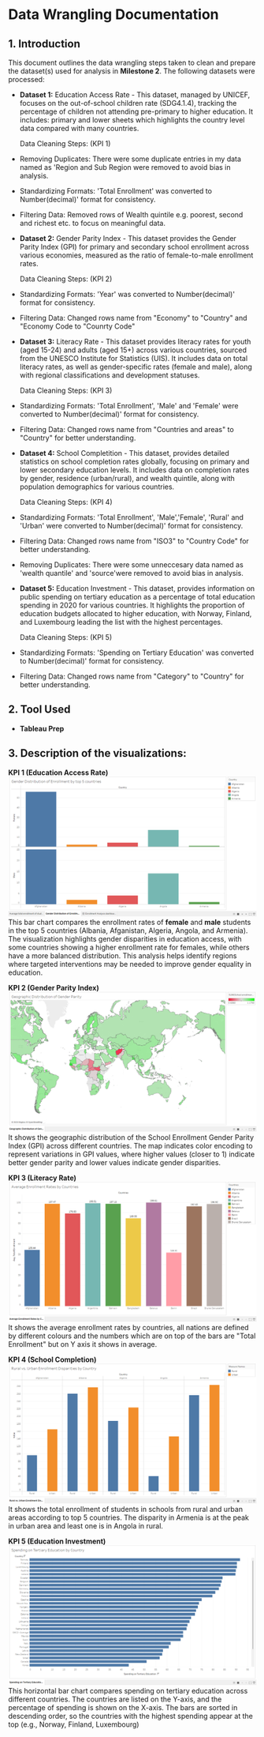 # Data Wrangling Documentation

## 1. Introduction
This document outlines the data wrangling steps taken to clean and prepare the dataset(s) used for analysis in **Milestone 2**. The following datasets were processed:

- **Dataset 1:** Education Access Rate - This dataset, managed by UNICEF, focuses on the out-of-school children rate (SDG4.1.4), tracking the percentage of children not attending pre-primary to higher education. It includes: primary and lower sheets which highlights the country level data compared with many countries.

    Data Cleaning Steps: (KPI 1)
- Removing Duplicates: There were some duplicate entries in my data named as 'Region and Sub Region were removed to avoid bias in analysis.
- Standardizing Formats: 'Total Enrollment' was converted to Number(decimal)' format for consistency.
- Filtering Data: Removed rows of Wealth quintile e.g. poorest, second and richest etc. to focus on meaningful data.

- **Dataset 2:** Gender Parity Index - This dataset provides the Gender Parity Index (GPI) for primary and secondary school enrollment across various economies, measured as the ratio of female-to-male enrollment rates. 

    Data Cleaning Steps: (KPI 2)
- Standardizing Formats: 'Year' was converted to Number(decimal)' format for consistency.
- Filtering Data: Changed rows name from "Economy" to "Country" and "Economy Code to "Counrty Code"

- **Dataset 3:** Literacy Rate - This dataset provides literacy rates for youth (aged 15-24) and adults (aged 15+) across various countries, sourced from the UNESCO Institute for Statistics (UIS). It includes data on total literacy rates, as well as gender-specific rates (female and male), along with regional classifications and development statuses.

    Data Cleaning Steps: (KPI 3)
- Standardizing Formats: 'Total Enrollment', 'Male' and 'Female' were converted to Number(decimal)' format for consistency.
- Filtering Data: Changed rows name from "Countries and areas" to "Country" for better understanding.

- **Dataset 4:** School Completition - This dataset, provides detailed statistics on school completion rates globally, focusing on primary and lower secondary education levels. It includes data on completion rates by gender, residence (urban/rural), and wealth quintile, along with population demographics for various countries.

     Data Cleaning Steps: (KPI 4)
- Standardizing Formats: 'Total Enrollment', 'Male','Female', 'Rural' and 'Urban' were converted to Number(decimal)' format for consistency.
- Filtering Data: Changed rows name from "ISO3" to "Country Code" for better understanding.
- Removing Duplicates: There were some unneccesary data named as 'wealth quantile' and 'source'were removed to avoid bias in analysis.

- **Dataset 5:** Education Investment - This dataset, provides information on public spending on tertiary education as a percentage of total education spending in 2020 for various countries. It highlights the proportion of education budgets allocated to higher education, with Norway, Finland, and Luxembourg leading the list with the highest percentages.

     Data Cleaning Steps: (KPI 5)
- Standardizing Formats: 'Spending on Tertiary Education' was converted to Number(decimal)' format for consistency.
- Filtering Data: Changed rows name from "Category" to "Country" for better understanding.

## 2. Tool Used
- **Tableau Prep**

## 3. Description of the visualizations:

**KPI 1 (Education Access Rate)**
![Gender Distribution of Enrollment](img/EducationAccessRate.png)
This bar chart compares the enrollment rates of **female** and **male** students in the top 5 countries (Albania, Afganistan, Algeria, Angola, and Armenia). The visualization highlights gender disparities in education access, with some countries showing a higher enrollment rate for females, while others have a more balanced distribution. This analysis helps identify regions where targeted interventions may be needed to improve gender equality in education.

**KPI 2 (Gender Parity Index)**
![Geographic Distribution of Gender Parity](img/GenderParityIndex.png)
It shows the geographic distribution of the School Enrollment Gender Parity Index (GPI) across different countries. The map indicates color encoding to represent variations in GPI values, where higher values (closer to 1) indicate better gender parity and lower values indicate gender disparities.

**KPI 3 (Literacy Rate)**
![Average Enrollment Rates by Countires](img/LiteracyRates.png)
It shows the average enrollment rates by countries, all nations are defined by different colours and the numbers which are on top of the bars are "Total Enrollment" but on Y axis it shows in average.

**KPI 4 (School Completion)**
![Rural vs. Urban Enrollment Disparities by Country](img/SchoolCompletion.png)
It shows the total enrollment of students in schools from rural and urban areas according to top 5 countries. The disparity in Armenia is at the peak in urban area and least one is in Angola in rural.

**KPI 5 (Education Investment)**
![Spending on tertiary education by country](img/EducationInvestment.png)
This horizontal bar chart compares spending on tertiary education across different countries. The countries are listed on the Y-axis, and the percentage of spending is shown on the X-axis. The bars are sorted in descending order, so the countries with the highest spending appear at the top (e.g., Norway, Finland, Luxembourg)
